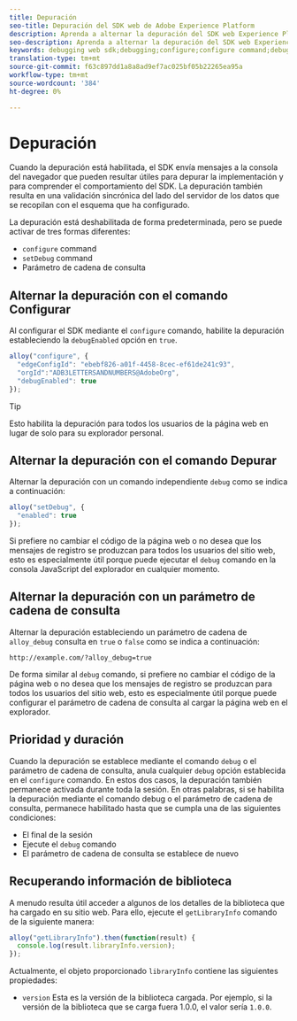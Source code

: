 ```yaml
---
title: Depuración
seo-title: Depuración del SDK web de Adobe Experience Platform
description: Aprenda a alternar la depuración del SDK web Experience Platform
seo-description: Aprenda a alternar la depuración del SDK web Experience Platform
keywords: debugging web sdk;debugging;configure;configure command;debug command;edgeConfigId;setDebug;debugEnabled;debug;
translation-type: tm+mt
source-git-commit: f63c897dd1a8a8ad9ef7ac025bf05b22265ea95a
workflow-type: tm+mt
source-wordcount: '384'
ht-degree: 0%

---
```



# Depuración

Cuando la depuración está habilitada, el SDK envía mensajes a la consola del navegador que pueden resultar útiles para depurar la implementación y para comprender el comportamiento del SDK. La depuración también resulta en una validación sincrónica del lado del servidor de los datos que se recopilan con el esquema que ha configurado.

La depuración está deshabilitada de forma predeterminada, pero se puede activar de tres formas diferentes:

* `configure` command
* `setDebug` command
* Parámetro de cadena de consulta

## Alternar la depuración con el comando Configurar

Al configurar el SDK mediante el `configure` comando, habilite la depuración estableciendo la `debugEnabled` opción en `true`.

```javascript
alloy("configure", {
  "edgeConfigId": "ebebf826-a01f-4458-8cec-ef61de241c93",
  "orgId":"ADB3LETTERSANDNUMBERS@AdobeOrg",
  "debugEnabled": true
});
```

>[!TIP]
>
>Esto habilita la depuración para todos los usuarios de la página web en lugar de solo para su explorador personal.

## Alternar la depuración con el comando Depurar

Alternar la depuración con un comando independiente `debug` como se indica a continuación:

```javascript
alloy("setDebug", {
  "enabled": true
});
```

Si prefiere no cambiar el código de la página web o no desea que los mensajes de registro se produzcan para todos los usuarios del sitio web, esto es especialmente útil porque puede ejecutar el `debug` comando en la consola JavaScript del explorador en cualquier momento.

## Alternar la depuración con un parámetro de cadena de consulta

Alternar la depuración estableciendo un parámetro de cadena de `alloy_debug` consulta en `true` o `false` como se indica a continuación:

```HTTP
http://example.com/?alloy_debug=true
```

De forma similar al `debug` comando, si prefiere no cambiar el código de la página web o no desea que los mensajes de registro se produzcan para todos los usuarios del sitio web, esto es especialmente útil porque puede configurar el parámetro de cadena de consulta al cargar la página web en el explorador.

## Prioridad y duración

Cuando la depuración se establece mediante el comando `debug` o el parámetro de cadena de consulta, anula cualquier `debug` opción establecida en el `configure` comando. En estos dos casos, la depuración también permanece activada durante toda la sesión. En otras palabras, si se habilita la depuración mediante el comando debug o el parámetro de cadena de consulta, permanece habilitado hasta que se cumpla una de las siguientes condiciones:

* El final de la sesión
* Ejecute el `debug` comando
* El parámetro de cadena de consulta se establece de nuevo

## Recuperando información de biblioteca

A menudo resulta útil acceder a algunos de los detalles de la biblioteca que ha cargado en su sitio web. Para ello, ejecute el `getLibraryInfo` comando de la siguiente manera:

```js
alloy("getLibraryInfo").then(function(result) {
  console.log(result.libraryInfo.version);
});
```

Actualmente, el objeto proporcionado `libraryInfo` contiene las siguientes propiedades:

* `version` Esta es la versión de la biblioteca cargada. Por ejemplo, si la versión de la biblioteca que se carga fuera 1.0.0, el valor sería `1.0.0`.
